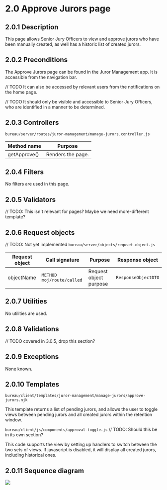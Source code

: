 # 2.0 Approve Jurors page
## 2.0.1 Description
This page allows Senior Jury Officers to view and approve jurors who have been manually created, as well has a historic list of created jurors.

## 2.0.2 Preconditions
The Approve Jurors page can be found in the Juror Management app. It is accessible from the navigation bar.

// TODO
It can also be accessed by relevant users from the notifications on the home page.

// TODO
It should only be visible and accessible to Senior Jury Officers, who are identified in a manner to be determined.

## 2.0.3 Controllers
`bureau/server/routes/juror-management/manage-jurors.controller.js`

| Method name | Purpose |
|-|-|
| getApprove() | Renders the page. |

## 2.0.4 Filters
No filters are used in this page.

## 2.0.5 Validators
// TODO: This isn't relevant for pages? Maybe we need more-different template?

## 2.0.6 Request objects
// TODO: Not yet implemented
`bureau/server/objects/requset-object.js`

| Request object | Call signature | Purpose | Response object |
|-|-|-|-|
| objectName | `METHOD moj/route/called` | Request object purpose | `ResponseObjectDTO` |

## 2.0.7 Utilities
No utilities are used.

## 2.0.8 Validations
// TODO covered in 3.0.5, drop this section?

## 2.0.9 Exceptions
None known.

## 2.0.10 Templates
`bureau/client/templates/juror-management/manage-jurors/approve-jurors.njk`

This template returns a list of pending jurors, and allows the user to toggle views between pending jurors and all created jurors within the retention window.

`bureau/client/js/components/approval-toggle.js` // TODO: Should this be in its own section?

This code supports the view by setting up handlers to switch between the two sets of views. If javascript is disabled, it will display all created jurors, including historical ones.

## 2.0.11 Sequence diagram
![](/frontend/bureau/umls/approve-juror-page.svg)